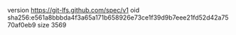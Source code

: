 version https://git-lfs.github.com/spec/v1
oid sha256:e561a8bbbda4f3a65a171b658926e73ce1f39d9b7eee21fd52d42a7570af0eb9
size 3569
